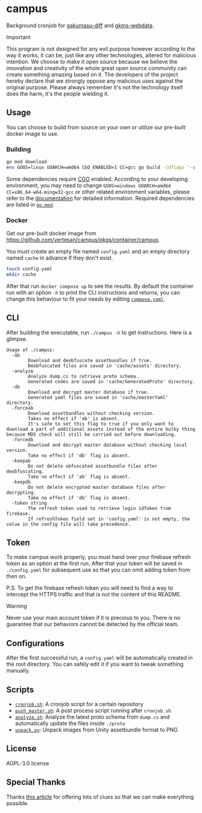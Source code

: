 # campus

Background cronjob for [gakumasu-diff](https://github.com/vertesan/gakumasu-diff) and [gkms-webdata](https://github.com/vertesan/gkms-webdata).

> [!IMPORTANT]  
> This program is not designed for any evil purpose however according to the way it works, it can be, just like any other technologies, altered for malicious intention. We choose to make it open source because we believe the innovation and creativity of the whole great open source community can create something amazing based on it. The developers of the project hereby declare that we strongly oppose any malicious uses against the original purpose. Please always remember it's not the technology itself does the harm, it's the people wielding it.

## Usage

You can choose to build from source on your own or utilize our pre-built docker image to use.

### Building

```bash
go mod download
env GOOS=linux GOARCH=amd64 CGO_ENABLED=1 CC=gcc go build -ldflags '-s -w' .
```

Some dependencies require [CGO](https://pkg.go.dev/cmd/cgo) enabled. According to your developing environment, you may need to change `GOOS=windows GOARCH=amd64 CC=x86_64-w64-mingw32-gcc` or other related environment variables, please refer to the [documentation](https://pkg.go.dev/cmd/go#hdr-Environment_variables) for detailed information.
Required dependencies are listed in [`go.mod`](./go.mod).

### Docker

Get our pre-built docker image from https://github.com/vertesan/campus/pkgs/container/campus.

You must create an empty file named `config.yaml` and an empty directory named `cache` in advance if they don't exist.

```bash
touch config.yaml
mkdir cache
```

After that run `docker compose up` to see the results. By default the container run with an option `-h` to print the CLI instructions and returns, you can change this behaviour to fit your needs by editing [`compose.yaml`](./compose.yaml).

## CLI

After building the executable, run `./campus -h` to get instructions. Here is a glimpse.

```
Usage of ./campus:
  -ab
        Download and deobfuscate assetbundles if true.
        Deobfuscated files are saved in 'cache/assets' directory.
  -analyze
        Analyze dump.cs to retrieve proto schema.
        Generated codes are saved in 'cache/GeneratedProto' directory.
  -db
        Download and decrypt master database if true.
        Generated yaml files are saved in 'cache/masterYaml' directory.
  -forceab
        Download assetbundles without checking version.
        Takes no effect if 'ab' is absent.
        It's safe to set this flag to true if you only want to download a part of additional assets instead of the entire bulky thing because MD5 check will still be carried out before downloading.
  -forcedb
        Download and decrypt master database without checking local version.
        Take no effect if 'db' flag is absent.
  -keepab
        Do not delete obfuscated assetbundle files after deobfuscating.
        Take no effect if 'ab' flag is absent.
  -keepdb
        Do not delete encrypted master database files after decrypting.
        Take no effect if 'db' flag is absent.
  -token string
        The refresh token used to retrieve login idToken from firebase.
        If refreshToken field set in 'config.yaml' is not empty, the value in the config file will take precedence.
```

## Token

To make campus work properly, you must hand over your firebase refresh token as an option at the first run. After that your token will be saved in `./config.yaml` for subsequent use so that you can omit adding token from then on.

P.S. To get the firebase refresh token you will need to find a way to intercept the HTTPS traffic and that is not the content of this README.

> [!WARNING]  
> Never use your main account token if it is precious to you. There is no guarantee that our behaviors cannot be detected by the official team.

## Configurations

After the first successful run, a `config.yaml` will be automatically created in the root directory. You can safely edit it if you want to tweak something manually.

## Scripts

- [`cronjob.sh`](./cronjob.sh): A cronjob script for a certain repository
- [`push_master.sh`](./push_master.sh): A post process script running after `cronjob.sh`
- [`analyze.sh`](./analyze.sh): Analyze the latest proto schema from `dump.cs` and automatically update the files inside `./proto`
- [`unpack.py`](./unpack.py): Unpack images from Unity assetbundle format to PNG

## License

AGPL-3.0 license

## Special Thanks

Thanks [this article](https://blog.vibbit.me/2024/05/gkms-reverse/) for offering lots of clues so that we can make everything possible.
